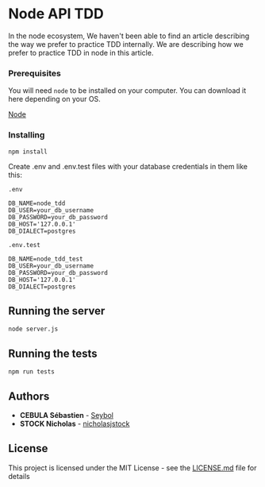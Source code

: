 # Node API TDD

In the node ecosystem, We haven't been able to find an article describing the way we prefer to practice TDD internally. We are describing how we prefer to practice TDD in node in this article.

### Prerequisites

You will need `node` to be installed on your computer.
You can download it here depending on your OS.

[Node](https://nodejs.org/en/download/)

### Installing

```
npm install
```

Create .env and .env.test files with your database credentials in them like this:

`.env`
```
DB_NAME=node_tdd
DB_USER=your_db_username
DB_PASSWORD=your_db_password
DB_HOST='127.0.0.1'
DB_DIALECT=postgres
```


`.env.test`
```
DB_NAME=node_tdd_test
DB_USER=your_db_username
DB_PASSWORD=your_db_password
DB_HOST='127.0.0.1'
DB_DIALECT=postgres
```

## Running the server

```
node server.js
```

## Running the tests

```
npm run tests
```

## Authors

* **CEBULA Sébastien** - [Seybol](https://github.com/Seybol)
* **STOCK Nicholas** - [nicholasjstock](https://github.com/nicholasjstock)

## License

This project is licensed under the MIT License - see the [LICENSE.md](LICENSE.md) file for details